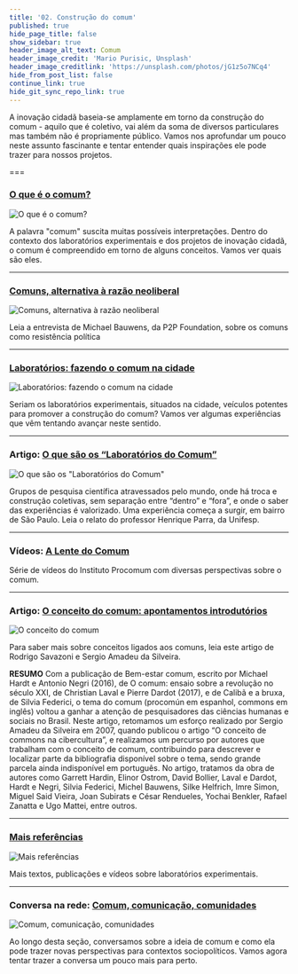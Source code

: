 ```yaml
---
title: '02. Construção do comum'
published: true
hide_page_title: false
show_sidebar: true
header_image_alt_text: Comum
header_image_credit: 'Mario Purisic, Unsplash'
header_image_creditlink: 'https://unsplash.com/photos/jG1z5o7NCq4'
hide_from_post_list: false
continue_link: true
hide_git_sync_repo_link: true
---
```


A inovação cidadã baseia-se amplamente em torno da construção do comum - aquilo que é coletivo, vai além da soma de diversos particulares mas também não é propriamente público. Vamos nos aprofundar um pouco neste assunto fascinante e tentar entender quais inspirações ele pode trazer para nossos projetos.

===

### [O que é o comum?](o-que-e)

![O que é o comum?](https://cursos.tropixel.org/images/2/c/d/0/3/2cd032daa18ce3aef9bd8dd5164c7dd4d433cfb8-rita-vicari-m6rcv8k0rtm-unsplash.jpeg)

A palavra "comum" suscita muitas possíveis interpretações. Dentro do contexto dos laboratórios experimentais e dos projetos de inovação cidadã, o comum é compreendido em torno de alguns conceitos. Vamos ver quais são eles.

---

### [Comuns, alternativa à razão neoliberal](alternativa-razao-neoliberal)

![Comuns, alternativa à razão neoliberal](https://wiki.p2pfoundation.net/images/Michel_Bauwens02.jpg)

Leia a entrevista de Michael Bauwens, da P2P Foundation, sobre os comuns como resistência política
  
---

### [Laboratórios: fazendo o comum na cidade](comum-na-cidade)

![Laboratórios: fazendo o comum na cidade](https://cursos.tropixel.org/images/e/4/2/5/a/e425ab9e3a353f0f258ed20a2506148b6bd01b63-lucas-silva-pinheiro-santos-qiungvx0sx0-unsplash.jpeg)

Seriam os laboratórios experimentais, situados na cidade, veículos potentes para promover a construção do comum? Vamos ver algumas experiências que vêm tentando avançar neste sentido.

---
  
### Artigo: [O que são os “Laboratórios do Comum”](laboratorios-do-comum)

![O que são os "Laboratórios do Comum"](https://cursos.tropixel.org/images/6/d/2/a/1/6d2a1111d11eb3cc253bba3194a869c7349328d5-james-marcom-xs-rbpxytgu-unsplash.jpeg)

Grupos de pesquisa científica atravessados pelo mundo, onde há troca e construção coletivas, sem separação entre “dentro” e “fora”, e onde o saber das experiências é valorizado. Uma experiência começa a surgir, em bairro de São Paulo. Leia o relato do professor Henrique Parra, da Unifesp.

---

###  Vídeos: [A Lente do Comum](lente-do-comum)
 
Série de vídeos do Instituto Procomum com diversas perspectivas sobre o comum.
   
---

### Artigo: [O conceito do comum: apontamentos introdutórios](conceito-do-comum)

![O conceito do comum](https://cursos.tropixel.org/images/1/e/8/2/5/1e825028011b0910248a485efa74f5c200c6ae57-tiago-aleixo-flns7c0mq5g-unsplash.jpeg)

Para saber mais sobre conceitos ligados aos comuns, leia este artigo de Rodrigo Savazoni e Sergio Amadeu da Silveira.

**RESUMO** Com a publicação de Bem-estar comum, escrito por Michael Hardt e Antonio Negri (2016), de O comum: ensaio sobre a revolução no século XXI, de Christian Laval e Pierre Dardot (2017), e de Calibã e a bruxa, de Silvia Federici, o tema do comum (procomún em espanhol, commons em inglês) voltou a ganhar a atenção de pesquisadores das ciências humanas e sociais no Brasil. Neste artigo, retomamos um esforço realizado por Sergio Amadeu da Silveira em 2007, quando publicou o artigo “O conceito de commons na cibercultura”, e realizamos um percurso por autores que trabalham com o conceito de comum, contribuindo para descrever e localizar parte da bibliografia disponível sobre o tema, sendo grande parcela ainda indisponível em português. No artigo, tratamos da obra de autores como Garrett Hardin, Elinor Ostrom, David Bollier, Laval e Dardot, Hardt e Negri, Silvia Federici, Michel Bauwens, Silke Helfrich, Imre Simon, Miguel Said Vieira, Joan Subirats e César Rendueles, Yochai Benkler, Rafael Zanatta e Ugo Mattei, entre outros.

---

###  [Mais referências](referencias)

![Mais referências](https://cursos.tropixel.org/images/5/f/8/6/4/5f864b9bbb71e8ff7c32e713f061714cfa6168b6-tiago-aleixo-1gphwkqkrt0-unsplash.jpeg)

Mais textos, publicações e vídeos sobre laboratórios experimentais.

---

### Conversa na rede: [Comum, comunicação, comunidades](comunidades)

![Comum, comunicação, comunidades](https://cursos.tropixel.org/images/c/0/d/2/6/c0d2627d9ab7f9a6648b9c70f8b56cbe5ab8a833-hillary-ungson-tdpsx7xacko-unsplash.jpeg)

Ao longo desta seção, conversamos sobre a ideia de comum e como ela pode trazer novas perspectivas para contextos sociopolíticos. Vamos agora tentar trazer a conversa um pouco mais para perto.